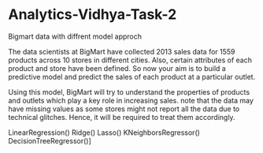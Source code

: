 # Analytics-Vidhya-Task-2
Bigmart data with diffrent model approch


The data scientists at BigMart have collected 2013 sales data for 1559 products across 10 stores in different cities. Also, certain attributes of each product and store have been defined. So now your aim is to build a predictive model and predict the sales of each product at a particular outlet.

Using this model, BigMart will try to understand the properties of products and outlets which play a key role in increasing sales. note that the data may have missing values as some stores might not report all the data due to technical glitches. Hence, it will be required to treat them accordingly.

LinearRegression()
Ridge()
Lasso()
KNeighborsRegressor()
DecisionTreeRegressor()]
